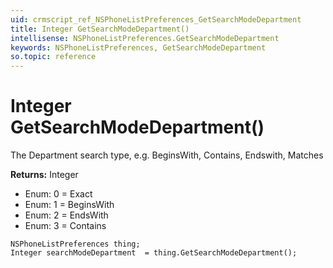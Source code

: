 ```yaml
---
uid: crmscript_ref_NSPhoneListPreferences_GetSearchModeDepartment
title: Integer GetSearchModeDepartment()
intellisense: NSPhoneListPreferences.GetSearchModeDepartment
keywords: NSPhoneListPreferences, GetSearchModeDepartment
so.topic: reference
---
```


# Integer GetSearchModeDepartment()

The Department search type, e.g. BeginsWith, Contains, Endswith, Matches

**Returns:** Integer

* Enum: 0 = Exact
* Enum: 1 = BeginsWith
* Enum: 2 = EndsWith
* Enum: 3 = Contains

```crmscript
NSPhoneListPreferences thing;
Integer searchModeDepartment  = thing.GetSearchModeDepartment();
```

